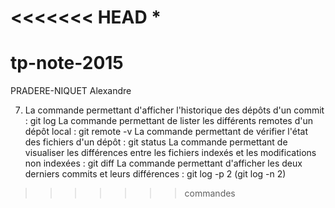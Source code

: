 <<<<<<< HEAD
*
=======
# tp-note-2015
PRADERE-NIQUET Alexandre

7) La commande permettant d'afficher l'historique des dépôts d'un commit : git log 
La commande permettant de lister les différents remotes d'un dépôt local : git remote -v
La commande permettant de vérifier l'état des fichiers d'un dépôt : git status
La commande permettant de visualiser les différences entre les fichiers indexés et les modifications non indexées : git diff
La commande permettant d'afficher les deux derniers commits et leurs différences : git log -p 2 (git log -n 2)
>>>>>>> commandes
